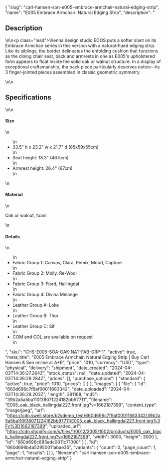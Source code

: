 {
  "slug": "carl-hansen-son-e005-embrace-armchair-natural-edging-strip",
  "name": "E005 Embrace Armchair: Natural Edging Strip",
  "description": "<h2>Description</h2>\n<!-- split -->\n<p class=\"lead\">Vienna design studio EOOS puts a softer slant on its Embrace Armchair series in this version with a natural-hued edging strip. Like its siblings, the border delineates the enfolding cushion that functions as the dining chair seat, back and armrests in one as E005's upholstered form appears to float inside the solid oak or walnut structure. In a display of exceptional craftsmanship, the back piece particularly deserves notice—its 3 finger-jointed pieces assembled in classic geometric symmetry.</p>\n<!-- split -->\n<h2>Specifications</h2>\n<!-- split -->\n<h4>Size</h4>\n<ul>\n<li>33.5\" h x 23.2\" w x 21.7\" d (85x59x55cm)</li>\n<li>Seat height: 18.3\" (46.5cm)</li>\n<li>Armrest height: 26.4\" (67cm)</li>\n</ul>\n<h4>Material</h4>\n<p>Oak or walnut, foam</p>\n<h4>Details</h4>\n<ul>\n<li>Fabric Group 1: Canvas, Clara, Remix, Mood, Capture</li>\n<li>Fabric Group 2: Molly, Re-Wool</li>\n<li>Fabric Group 3: Fiord, Hallingdal</li>\n<li>Fabric Group 4: Divina Melange</li>\n<li>Leather Group A: Loke</li>\n<li>Leather Group B: Thor</li>\n<li>Leather Group C: Sif</li>\n<li>COM and COL are available on request</li>\n</ul>",
  "sku": "CHS-E005-SOA-OAK-NAT-FAB-GRP-1",
  "active": true,
  "meta_title": "E005 Embrace Armchair: Natural Edging Strip | Buy Carl Hansen & Søn online at A+R",
  "price": 1010,
  "currency": "USD",
  "type": "physical",
  "delivery": "shipment",
  "date_created": "2024-04-03T14:36:27.264Z",
  "stock_status": null,
  "date_updated": "2024-04-03T14:36:28.284Z",
  "prices": [],
  "purchase_options": {
    "standard": {
      "active": true,
      "price": 1010,
      "prices": []
    }
  },
  "images": [
    {
      "file": {
        "id": "660d696c7f9af00011683342",
        "date_uploaded": "2024-04-03T14:36:28.203Z",
        "length": 391168,
        "md5": "39b2a5a5ba110f38071224182bb97711",
        "filename": "E005_oak_black_hallingdal227_front.jpg?v=1662187399",
        "content_type": "image/jpeg",
        "url": "https://cdn.swell.store/b2sdemo_test/660d696c7f9af00011683342/39b2a5a5ba110f38071224182bb97711/E005_oak_black_hallingdal227_front.jpg%3Fv%3D1662187399",
        "uploaded_url": "https://cdn.shopify.com/s/files/1/0012/2005/1002/products/E005_oak_black_hallingdal227_front.jpg?v=1662187399",
        "width": 3000,
        "height": 3000
      },
      "id": "660d696c885edc0011c71090"
    }
  ],
  "id": "660d696b4a52950011abae35",
  "variants": {
    "count": 0,
    "page_count": 1,
    "page": 1,
    "results": []
  },
  "filename": "carl-hansen-son-e005-embrace-armchair-natural-edging-strip"
}